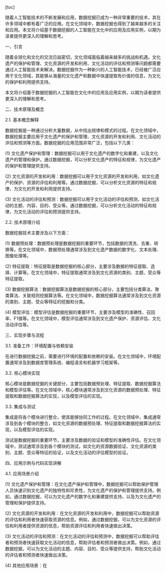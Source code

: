 
[toc]                    
                
                
随着人工智能技术的不断发展和应用，数据挖掘已成为一种非常重要的技术，其在许多领域中都有着广泛的应用。在文化领域中，数据挖掘也得到了越来越多的关注和应用。本文将介绍基于数据挖掘的人工智能在文化中的应用及应用实例，以期为读者提供更深入的理解和思考。

一、引言

随着全球化和文化的交流日益密切，文化领域面临着越来越多的挑战和机遇。文化遗产的保护和管理、文化资源的开发和利用、文化活动的评估和预测等问题都需要通过人工智能技术来解决。数据挖掘作为一种新兴的人工智能技术，已经被广泛应用于文化领域，其能够从海量的文化遗产和数据中快速提取有价值的信息，为文化的保护和利用提供支持。

本文将介绍基于数据挖掘的人工智能在文化中的应用及应用实例，以期为读者提供更深入的理解和思考。

二、技术原理及概念

2.1. 基本概念解释

数据挖掘是一种通过分析大量数据，从中找出规律和模式的过程。在文化领域中，数据挖掘主要应用于文化遗产的保护和管理、文化资源的开发和利用、文化活动的评估和预测等方面。数据挖掘的应用范围非常广泛，包括以下几类：

(1) 文化遗产保护和管理：数据挖掘可以用于文化遗产的数字化和重建，以及文化遗产的管理和保护。通过数据挖掘，可以分析文化遗产的特征和规律，为文化遗产的保护和管理提供支持。

(2) 文化资源的开发和利用：数据挖掘可以用于文化资源的开发和利用，如文化遗产的保护、资源的评估和利用等。通过数据挖掘，可以分析文化资源的特征和规律，为文化的开发和利用提供支持。

(3) 文化活动的评估和预测：数据挖掘可以用于文化活动的评估和预测，如文化活动的主题、内容、目的、受众等。通过数据挖掘，可以分析文化活动的特征和规律，为文化活动的评估和预测提供支持。

2.2. 技术原理介绍

数据挖掘技术主要涉及以下方面：

(1) 数据预处理：数据预处理是数据挖掘的重要环节，包括数据的清洗、去重、转换等。在文化领域中，数据预处理通常涉及到文化遗产数据的数字化、文本处理、图像处理等。

(2) 特征提取：特征提取是数据挖掘的核心部分，主要涉及数据的特征提取、选择、计算等。在文化领域中，特征提取通常涉及到文化资源的类别、主题、受众等特征提取。

(3) 数据挖掘算法：数据挖掘算法是数据挖掘的核心部分，主要包括分类算法、聚类算法、关联规则挖掘算法等。在文化领域中，数据挖掘算法通常涉及到文化资源的类别、主题、受众等特征的挖掘和分类。

(4) 模型评估：模型评估是数据挖掘的重要环节，主要涉及模型的准确性、召回率、F1值等。在文化领域中，模型评估通常涉及到文化遗产保护、资源评估、文化活动评估等。

三、实现步骤与流程

3.1. 准备工作：环境配置与依赖安装

在进行数据挖掘之前，需要进行环境的配置和依赖的安装。在文化领域中，环境配置通常涉及到数据库管理系统、编程语言和机器学习框架等。

3.2. 核心模块实现

核心模块是数据挖掘的关键部分，主要包括数据预处理、特征提取、数据挖掘算法和模型评估等。在文化领域中，核心模块通常涉及到文化资源的数据预处理、特征提取和数据挖掘算法的实现，以及模型评估的实现。

3.3. 集成与测试

集成是将各个模块进行整合，使其能够协同工作的过程。在文化领域中，集成通常涉及到各个模块的整合，如文化资源的数据预处理、特征提取和数据挖掘算法的实现，以及模型评估的实现。

测试是数据挖掘的重要环节，主要涉及数据的验证和模型的准确性评估。在文化领域中，测试通常涉及到各个模块的测试，如文化的资源数据验证、文化资源的类别、主题、受众等特征的验证，以及文化活动的评估模型的验证。

四、应用示例与代码实现讲解

4.1. 应用场景介绍

(1) 文化遗产保护和管理：在文化遗产保护和管理中，数据挖掘可以帮助保护管理人员快速识别文化遗产的独特性和珍贵性，为文化遗产的保护和管理提供支持。例如，通过数据挖掘，可以为文化遗产的数字化和重建提供支持，以及为文化遗产的管理和保护提供支持。

(2) 文化资源的开发和利用：在文化资源的开发和利用中，数据挖掘可以帮助资源的评估和利用者快速获取资源的信息。例如，通过数据挖掘，可以为文化资源的评估和利用者提供资源的信息，帮助资源评估和利用者快速做出决策。

(3) 文化活动的评估和预测：在文化活动的评估和预测中，数据挖掘可以帮助评估者和预测者快速获取文化活动的信息，帮助评估者和预测者做出决策。例如，通过数据挖掘，可以为文化活动的主题、内容、目的、受众等提供支持，帮助文化活动的评估者和预测者快速做出决策。

(4) 其他应用场景：在

